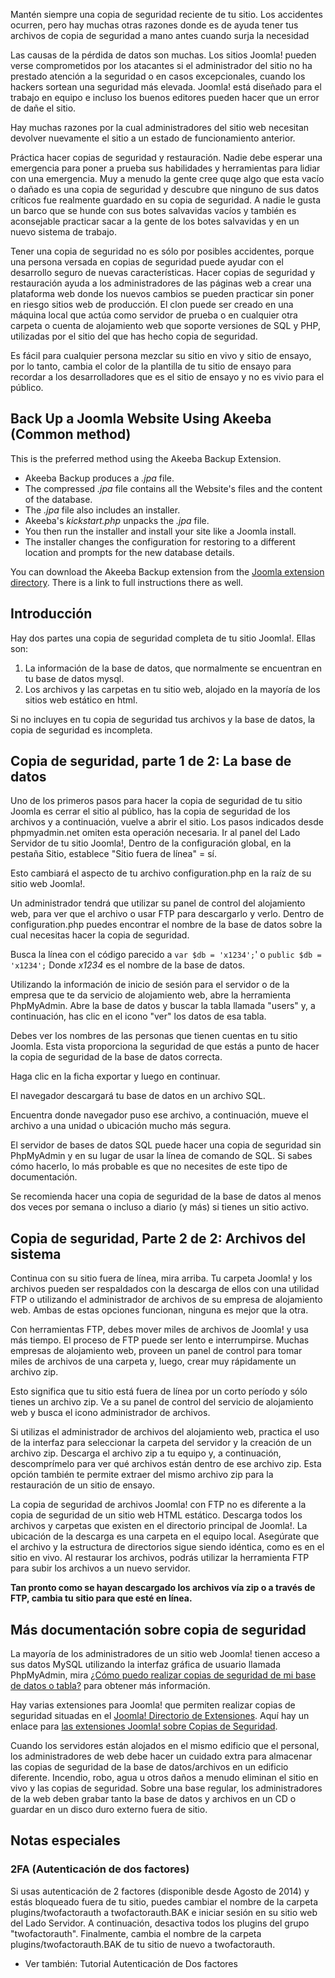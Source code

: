 <!-- Filename: Backup_Basics_for_a_Joomla!_Web_Site / Display title: Conceptos básicos sobre copia de seguridad de un sitio web Joomla! -->

Mantén siempre una copia de seguridad reciente de tu sitio. Los
accidentes ocurren, pero hay muchas otras razones donde es de ayuda
tener tus archivos de copia de seguridad a mano antes cuando surja la
necesidad

Las causas de la pérdida de datos son muchas. Los sitios Joomla! pueden
verse comprometidos por los atacantes si el administrador del sitio no
ha prestado atención a la seguridad o en casos excepcionales, cuando los
hackers sortean una seguridad más elevada. Joomla! está diseñado para el
trabajo en equipo e incluso los buenos editores pueden hacer que un
error de dañe el sitio.

Hay muchas razones por la cual administradores del sitio web necesitan
devolver nuevamente el sitio a un estado de funcionamiento anterior.

Práctica hacer copias de seguridad y restauración. Nadie debe esperar
una emergencia para poner a prueba sus habilidades y herramientas para
lidiar con una emergencia. Muy a menudo la gente cree quqe algo que esta
vacío o dañado es una copia de seguridad y descubre que ninguno de sus
datos críticos fue realmente guardado en su copia de seguridad. A nadie
le gusta un barco que se hunde con sus botes salvavidas vacíos y también
es aconsejable practicar sacar a la gente de los botes salvavidas y en
un nuevo sistema de trabajo.

Tener una copia de seguridad no es sólo por posibles accidentes, porque
una persona versada en copias de seguridad puede ayudar con el
desarrollo seguro de nuevas características. Hacer copias de seguridad y
restauración ayuda a los administradores de las páginas web a crear una
plataforma web donde los nuevos cambios se pueden practicar sin poner en
riesgo sitios web de producción. El clon puede ser creado en una máquina
local que actúa como servidor de prueba o en cualquier otra carpeta o
cuenta de alojamiento web que soporte versiones de SQL y PHP, utilizadas
por el sitio del que has hecho copia de seguridad.

Es fácil para cualquier persona mezclar su sitio en vivo y sitio de
ensayo, por lo tanto, cambia el color de la plantilla de tu sitio de
ensayo para recordar a los desarrolladores que es el sitio de ensayo y
no es vivio para el público.

## Back Up a Joomla Website Using Akeeba (Common method)

This is the preferred method using the Akeeba Backup Extension.

- Akeeba Backup produces a *.jpa* file.
- The compressed *.jpa* file contains all the Website's files and the
  content of the database.
- The *.jpa* file also includes an installer.
- Akeeba's *kickstart.php* unpacks the *.jpa* file.
- You then run the installer and install your site like a Joomla
  install.
- The installer changes the configuration for restoring to a different
  location and prompts for the new database details.

You can download the Akeeba Backup extension from the <a
href="https://extensions.joomla.org/extensions/extension/access-a-security/site-security/akeeba-backup/"
class="external text" target="_blank" rel="noreferrer noopener">Joomla
extension directory</a>. There is a link to full instructions there as
well.

## Introducción

Hay dos partes una copia de seguridad completa de tu sitio Joomla!.
Ellas son:

1.  La información de la base de datos, que normalmente se encuentran en
    tu base de datos mysql.
1.  Los archivos y las carpetas en tu sitio web, alojado en la mayoría
    de los sitios web estático en html.

Si no incluyes en tu copia de seguridad tus archivos y la base de datos,
la copia de seguridad es incompleta.

## Copia de seguridad, parte 1 de 2: La base de datos

Uno de los primeros pasos para hacer la copia de seguridad de tu sitio
Joomla es cerrar el sitio al público, has la copia de seguridad de los
archivos y a continuación, vuelve a abrir el sitio. Los pasos indicados
desde phpmyadmin.net omiten esta operación necesaria. Ir al panel del
Lado Servidor de tu sitio Joomla!, Dentro de la configuración global, en
la pestaña Sitio, establece "Sitio fuera de línea" = sí.

Esto cambiará el aspecto de tu archivo configuration.php en la raíz de
su sitio web Joomla!.

Un administrador tendrá que utilizar su panel de control del alojamiento
web, para ver que el archivo o usar FTP para descargarlo y verlo. Dentro
de configuration.php puedes encontrar el nombre de la base de datos
sobre la cual necesitas hacer la copia de seguridad.

Busca la línea con el código parecido a `var $db = 'x1234';`' o
`public $db = 'x1234';` Donde *x1234* es el nombre de la base de datos.

Utilizando la información de inicio de sesión para el servidor o de la
empresa que te da servicio de alojamiento web, abre la herramienta
PhpMyAdmin. Abre la base de datos y buscar la tabla llamada "users" y, a
continuación, has clic en el icono "ver" los datos de esa tabla.

Debes ver los nombres de las personas que tienen cuentas en tu sitio
Joomla. Esta vista proporciona la seguridad de que estás a punto de
hacer la copia de seguridad de la base de datos correcta.

Haga clic en la ficha exportar y luego en continuar.

El navegador descargará tu base de datos en un archivo SQL.

Encuentra donde navegador puso ese archivo, a continuación, mueve el
archivo a una unidad o ubicación mucho más segura.

El servidor de bases de datos SQL puede hacer una copia de seguridad sin
PhpMyAdmin y en su lugar de usar la línea de comando de SQL. Si sabes
cómo hacerlo, lo más probable es que no necesites de este tipo de
documentación.

Se recomienda hacer una copia de seguridad de la base de datos al menos
dos veces por semana o incluso a diario (y más) si tienes un sitio
activo.

## Copia de seguridad, Parte 2 de 2: Archivos del sistema

Continua con su sitio fuera de línea, mira arriba. Tu carpeta Joomla! y
los archivos pueden ser respaldados con la descarga de ellos con una
utilidad FTP o utilizando el administrador de archivos de su empresa de
alojamiento web. Ambas de estas opciones funcionan, ninguna es mejor que
la otra.

Con herramientas FTP, debes mover miles de archivos de Joomla! y usa más
tiempo. El proceso de FTP puede ser lento e interrumpirse. Muchas
empresas de alojamiento web, proveen un panel de control para tomar
miles de archivos de una carpeta y, luego, crear muy rápidamente un
archivo zip.

Esto significa que tu sitio está fuera de línea por un corto período y
sólo tienes un archivo zip. Ve a su panel de control del servicio de
alojamiento web y busca el icono administrador de archivos.

Si utilizas el administrador de archivos del alojamiento web, practica
el uso de la interfaz para seleccionar la carpeta del servidor y la
creación de un archivo zip. Descarga el archivo zip a tu equipo y, a
continuación, descomprímelo para ver qué archivos están dentro de ese
archivo zip. Esta opción también te permite extraer del mismo archivo
zip para la restauración de un sitio de ensayo.

La copia de seguridad de archivos Joomla! con FTP no es diferente a la
copia de seguridad de un sitio web HTML estático. Descarga todos los
archivos y carpetas que existen en el directorio principal de Joomla!.
La ubicación de la descarga es una carpeta en el equipo local. Asegúrate
que el archivo y la estructura de directorios sigue siendo idéntica,
como es en el sitio en vivo. Al restaurar los archivos, podrás utilizar
la herramienta FTP para subir los archivos a un nuevo servidor.

**Tan pronto como se hayan descargado los archivos vía zip o a través de
FTP, cambia tu sitio para que esté en línea.**

## Más documentación sobre copia de seguridad

La mayoría de los administradores de un sitio web Joomla! tienen acceso
a sus datos MySQL utilizando la interfaz gráfica de usuario llamada
PhpMyAdmin, mira <a
href="https://phpmyadmin.readthedocs.org/en/latest/faq.html#how-can-i-backup-my-database-or-table"
class="external text" target="_blank"
rel="nofollow noreferrer noopener">¿Cómo puedo realizar copias de
seguridad de mi base de datos o tabla?</a> para obtener más información.

Hay varias extensiones para Joomla! que permiten realizar copias de
seguridad situadas en el
<a href="http://extensions.joomla.org" class="external text"
target="_blank" rel="noreferrer noopener">Joomla! Directorio de
Extensiones</a>. Aquí hay un enlace para <a
href="http://extensions.joomla.org/extensions/extension?search=backup"
class="external text" target="_blank" rel="noreferrer noopener">las
extensiones Joomla! sobre Copias de Seguridad</a>.

Cuando los servidores están alojados en el mismo edificio que el
personal, los administradores de web debe hacer un cuidado extra para
almacenar las copias de seguridad de la base de datos/archivos en un
edificio diferente. Incendio, robo, agua u otros daños a menudo eliminan
el sitio en vivo y las copias de seguridad. Sobre una base regular, los
administradores de la web deben grabar tanto la base de datos y archivos
en un CD o guardar en un disco duro externo fuera de sitio.

## Notas especiales

### 2FA (Autenticación de dos factores)

Si usas autenticación de 2 factores (disponible desde Agosto de 2014) y
estás bloqueado fuera de tu sitio, puedes cambiar el nombre de la
carpeta plugins/twofactorauth a twofactorauth.BAK e iniciar sesión en su
sitio web del Lado Servidor. A continuación, desactiva todos los plugins
del grupo "twofactorauth". Finalmente, cambia el nombre de la carpeta
plugins/twofactorauth.BAK de tu sitio de nuevo a twofactorauth.

- Ver también:  Tutorial Autenticación de Dos
  factores
